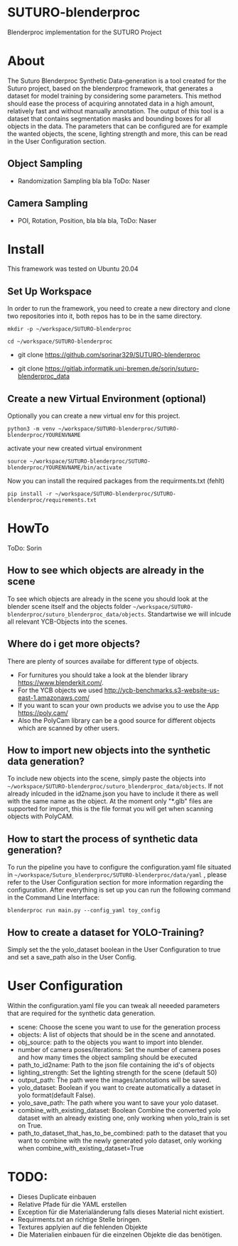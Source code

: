 # SUTURO-blenderproc
Blenderproc implementation for the SUTURO Project
# About
The Suturo Blenderproc Synthetic Data-generation is a tool created for the Suturo project, based on the blenderproc framework, that generates a dataset for model training by considering some parameters.
This method should ease the process of acquiring annotated data in a high amount, relatively fast and without manually annotation. The output of this tool is a dataset that contains segmentation masks and bounding boxes for all objects in the data. The parameters that can be configured are for example the wanted objects, the scene, lighting strength and more, this can be read in the User Configuration section.
## Object Sampling
- Randomization Sampling bla bla ToDo: Naser
## Camera Sampling
- POI, Rotation, Position, bla bla bla, ToDo: Naser
# Install
This framework was tested on Ubuntu 20.04

## Set Up Workspace
In order to run the framework, you need to create a new directory and clone two repositories into it, both repos has to be in the same directory.

`mkdir -p ~/workspace/SUTURO-blenderproc`

`cd ~/workspace/SUTURO-blenderproc`

- git clone https://github.com/sorinar329/SUTURO-blenderproc

- git clone https://gitlab.informatik.uni-bremen.de/sorin/suturo-blenderproc_data

## Create a new Virtual Environment (optional)
Optionally you can create a new virtual env for this project. 

`python3 -m venv ~/workspace/SUTURO-blenderproc/SUTURO-blenderproc/YOURENVNAME`

activate your new created virtual environment

`source ~/workspace/SUTURO-blenderproc/SUTURO-blenderproc/YOURENVNAME/bin/activate`

Now you can install the required packages from the requirments.txt (fehlt)

`pip install -r ~/workspace/SUTURO-blenderproc/SUTURO-blenderproc/requirements.txt`
# HowTo
ToDo: Sorin
## How to see which objects are already in the scene
To see which objects are already in the scene you should look at the blender scene itself and the objects folder `~/workspace/SUTURO-blenderproc/suturo_blenderproc_data/objects`.
Standartwise we will inlcude all relevant YCB-Objects into the scenes.
## Where do i get more objects?
There are plenty of sources availabe for different type of objects.
- For furnitures you should take a look at the blender library https://www.blenderkit.com/.
- For the YCB objects we used http://ycb-benchmarks.s3-website-us-east-1.amazonaws.com/
- If you want to scan your own products we advise you to use the App https://poly.cam/
- Also the PolyCam library can be a good source for different objects which are scanned by other users.
## How to import new objects into the synthetic data generation?
To include new objects into the scene, simply paste the objects into `~/workspace/SUTURO-blenderproc/suturo_blenderproc_data/objects`.
If not already inlcuded in the id2name.json you have to include it there as well with the same name as the object.
At the moment only "*.glb" files are supported for import, this is the file format you will get when scanning objects with PolyCAM.

## How to start the process of synthetic data generation?
To run the pipeline you have to configure the configuration.yaml file situated in `~/workspace/Suturo_blenderproc/SUTURO-blenderproc/data/yaml` , please refer to the User Configuration section for more information regarding the configuration.
After everything is set up you can run the following command in the Command Line Interface:

`blenderproc run main.py --config_yaml toy_config`
## How to create a dataset for YOLO-Training?
Simply set the the yolo_dataset boolean in the User Configuration to true and set a save_path also in the User Config.

# User Configuration
Within the configuration.yaml file you can tweak all neeeded parameters that are required for the synthetic data generation.

- scene: Choose the scene you want to use for the generation process
- objects: A list of objects that should be in the scene and annotated.
- obj_source: path to the objects you want to import into blender.
- number of camera poses/iterations: Set the number of camera poses and how many times the object sampling should be executed
- path_to_id2name: Path to the json file containing the id's of objects
- lighting_strength: Set the lighting strength for the scene (default 50)
- output_path: The path were the images/annotations will be saved.
- yolo_dataset: Boolean if you want to create automatically a dataset in yolo format(default False).
- yolo_save_path: The path where you want to save your yolo dataset.
- combine_with_existing_dataset: Boolean Combine the converted yolo dataset with an already existing one, only working when yolo_train is set on True.
- path_to_dataset_that_has_to_be_combined: path to the dataset that you want to combine with the newly generated yolo dataset, only working when combine_with_existing_dataset=True


# TODO:
- Dieses Duplicate einbauen
- Relative Pfade für die YAML erstellen
- Exception für die Materialänderung falls dieses Material nicht existiert.
- Requirments.txt an richtige Stelle bringen.
- Textures applyien auf die fehlenden Objekte
- Die Materialien einbauen für die einzelnen Objekte die das benötigen.
